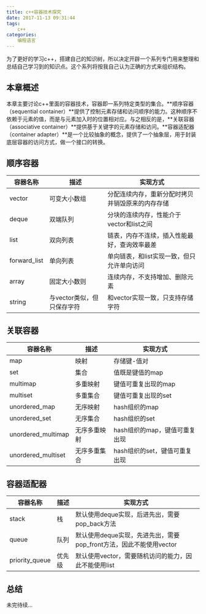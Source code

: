 ```yaml
---
title: c++容器技术探究
date: 2017-11-13 09:31:44
tags:
	c++
categories:
	编程语言
---
```


为了更好的学习c++，搭建自己的知识树，所以决定开辟一个系列专门用来整理和总结自己学习到的知识点。这个系列将按我自己认为正确的方式来组织结构。

## 本章概述
本章主要讨论c++里面的容器技术，容器即一系列特定类型的集合。**顺序容器（sequential container）**提供了控制元素存储和访问顺序的能力。这种顺序不依赖于元素的值，而是与元素加入时的位置相对应。与之相反的是，**关联容器（associative container）**提供基于关键字的元素存储和访问。**容器适配器（container adapter）**是一个比较抽象的概念，提供了一个抽象层，用于封装底层容器的访问方式，做一个接口的转换。

## 顺序容器

容器名称 | 描述 | 实现方式
------|------| ------
vector | 可变大小数组 | 分配连续内存，重新分配时拷贝并销毁原来的内存存储
deque | 双端队列 | 分块的连续内存，性能介于vector和list之间
list | 双向列表 | 链表，内存不连续，插入性能最好，查询效率最差
forward_list | 单向列表 | 单向链表，和list实现一致，但只允许单向访问
array | 固定大小数则 | 连续内存，不支持增加、删除元素
string | 与vector类似，但只保存字符 | 和vector实现一致，只支持存储字符

## 关联容器

容器名称 | 描述 | 实现方式
------|------| ------
map | 映射 | 存储键-值对
set | 集合 | 值既是键值的map
multimap | 多重映射 | 键值可重复出现的map
multiset | 多重集合 | 键值可重复出现的set
unordered_map | 无序映射 | hash组织的map
unordered_set | 无序集合 | hash组织的set
unordered_multimap | 无序多重映射 | hash组织的map，键值可重复出现
unordered_multiset | 无序多重集合 | hash组织的set，键值可重复出现

## 容器适配器

容器名称 | 描述 | 实现方式
------|------| ------
stack | 栈 | 默认使用deque实现，后进先出，需要pop_back方法
queue | 队列 | 默认使用deque实现，先进先出，需要pop_front方法，因此不能使用vector
priority_queue | 优先级 | 默认使用vector，需要随机访问的能力，因此不能使用list


## 总结
未完待续...
